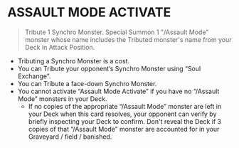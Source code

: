 # ASSAULT MODE ACTIVATE

> Tribute 1 Synchro Monster. Special Summon 1 "/Assault Mode" monster whose name includes the Tributed monster's name from your Deck in Attack Position.

*   Tributing a Synchro Monster is a cost.
*   You can Tribute your opponent’s Synchro Monster using “Soul Exchange”.
*   You can Tribute a face-down Synchro Monster.
*   You cannot activate “Assault Mode Activate” if you have no “/Assault Mode” monsters in your Deck.
    *   If no copies of the appropriate “/Assault Mode” monster are left in your Deck when this card resolves, your opponent can verify by briefly inspecting your Deck to confirm. Don't reveal the Deck if 3 copies of that “/Assault Mode” monster are accounted for in your Graveyard / field / banished.
